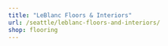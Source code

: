 ```yaml
---
title: "LeBlanc Floors & Interiors"
url: /seattle/leblanc-floors-and-interiors/
shop: flooring
---
```

